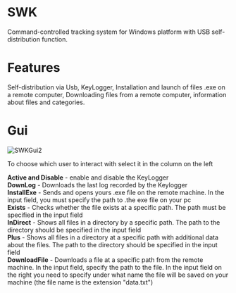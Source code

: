# SWK
Command-controlled tracking system for Windows platform with USB self-distribution function.
# Features # 
Self-distribution via Usb, KeyLogger, Installation and launch of files .exe on a remote computer, Downloading files from a remote computer, information about files and categories.
# Gui #
![SWKGui2](https://user-images.githubusercontent.com/76472049/117755017-a96e5580-b245-11eb-968e-04966ec45ca6.png)

To choose which user to interact with select it in the column on the left

**Active and Disable** - enable and disable the KeyLogger  
**DownLog** - Downloads the last log recorded by the Keylogger  
**InstallExe** - Sends and opens yours .exe file on the remote machine. In the input field, you must specify the path to .the exe file on your pc  
**Exists** - Checks whether the file exists at a specific path. The path must be specified in the input field  
**InDirect** - Shows all files in a directory by a specific path. The path to the directory should be specified in the input field  
**Plus** - Shows all files in a directory at a specific path with additional data about the files. The path to the directory should be specified in the input field  
**DownloadFile** - Downloads a file at a specific path from the remote machine. In the input field, specify the path to the file. In the input field on the right you need to specify under what name the file will be saved on your machine (the file name is the extension "data.txt")



